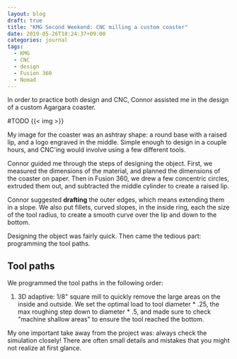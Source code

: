 ```yaml
---
layout: blog
draft: true
title: "KMG Second Weekend: CNC milling a custom coaster"
date: 2019-05-26T18:24:37+09:00
categories: journal
tags:
  - KMG
  - CNC
  - design
  - Fusion 360
  - Nomad
---
```


In order to practice both design and CNC, Connor assisted me in the design of a custom Agargara coaster.

#TODO {{< img >}}

My image for the coaster was an ashtray shape: a round base with a raised lip, and a logo engraved in the middle. Simple enough to design in a couple hours, and CNC'ing would involve using a few different tools.

Connor guided me through the steps of designing the object. First, we measured the dimensions of the material, and planned the dimensions of the coaster on paper. Then in Fusion 360, we drew a few concentric circles, extruded them out, and subtracted the middle cylinder to create a raised lip.

Connor suggested **drafting** the outer edges, which means extending them in a slope. We also put fillets, curved slopes, in the inside ring, each the size of the tool radius, to create a smooth curve over the lip and down to the bottom.

Designing the object was fairly quick. Then came the tedious part: programming the tool paths.

## Tool paths
We programmed the tool paths in the following order:

1. 3D adaptive: 1/8" square mill to quickly remove the large areas on the inside and outside. We set the optimal load to tool diameter * .25, the max roughing step down to diameter * .5, and made sure to check "machine shallow areas" to ensure the tool reached the bottom.

My one important take away from the project was: always check the simulation closely! There are often small details and mistakes that you might not realize at first glance.

